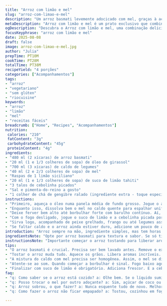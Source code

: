 ```yaml
---
title: "Arroz com limão e mel"
slug: "arroz-com-limao-e-mel"
description: "Um arroz basmati levemente adocicado com mel, graças à acidez e aroma do limão siciliano, temperado com cebolinha fresca e cozido no caldo de legumes. Uma delicadeza simples, que entrega textura soltinha e perfume vibrante aloirado pela tostada suave na gordura, ótimo acompanhamento para peixes ou frango. Sem glúten, lactose, ovos e castanhas."
metaDescription: "Arroz com limão e mel é um prato exclusivo que combina sabor cítrico e doce, perfeito para acompanhar peixes ou frango."
ogDescription: "Descubra o Arroz com limão e mel, uma combinação deliciosa que traz frescor e leveza para suas refeições."
focusKeyphrase: "arroz com limão e mel"
date: 2025-08-08
draft: false
image: arroz-com-limao-e-mel.jpg
author: "Julia"
prepTime: PT10M
cookTime: PT28M
totalTime: PT38M
recipeYield: "4 porções"
categories: ["Acompanhamentos"]
tags:
- "arroz"
- "vegetariano"
- "sem glúten"
- "riocuisine"
keywords:
- "arroz"
- "limão"
- "mel"
- "receitas fáceis"
breadcrumb: ["Home", "Recipes", "Acompanhamentos"]
nutrition: 
 calories: "210"
 fatContent: "3g"
 carbohydrateContent: "45g"
 proteinContent: "4g"
ingredients:
- "480 ml (2 xícaras) de arroz basmati"
- "20 ml (1 e 1/3 colheres de sopa) de óleo de girassol"
- "700 ml (3 xícaras) de caldo de legumes"
- "40 ml (2 e 2/3 colheres de sopa) de mel"
- "Raspas de 1 limão siciliano"
- "20 ml (1 e 1/3 colheres de sopa) de suco de limão tahiti"
- "3 talos de cebolinha picados"
- "Sal e pimenta-do-reino a gosto"
- "1 colher de chá de gengibre ralado (ingrediente extra - toque especial)"
instructions:
- "Primeiro, aqueça o óleo numa panela média de fundo grosso. Jogue o arroz cru e mexa com cuidado por uns 3 minutos até sentir cheiro tostado e grão começando a ficar translúcido, sem deixar queimar – ficar ligeiramente brilhante é configuração ideal."
- "Enquanto isso, dissolva bem o mel no caldo quente para espalhar uniformemente sem gruda. Quando o arroz estiver pronto, coloque o caldo, raspas de limão e o gengibre ralado – sim, o gengibre dá um frescor picante que contrasta muito com o limão. Salpique sal, sem medo, e pimenta a gosto."
- "Deixe ferver bem alto até borbulhar forte com barulho contínuo. Aí, fogo no mínimo, panela tampada. Esse é momento de paciência: nada de mexer agora, arroz precisa cozinhar absorvendo líquido, uns 18 a 22 minutos, até sumir aquele líquido visível e a textura amolecer na mordida. Se prestar atenção, a textura vira meio delicada, macia, mas ainda soltinha, grãos se soltam fácil com garfo."
- "Com o fogo desligado, jogue o suco de limão e a cebolinha picada por cima. Misture delicado para não triturar tudo. Prove, ajuste o sal, o mel para um contraponto de suavidade ou mais pimenta, quem julgar."
- "Sirva logo, acompanhado de peixe grelhado, frango ou até legumes assados. Evite ir mexendo ou abafando muito para manter textura."
- "Se faltar caldo e o arroz ainda estiver duro, adicione um pouco de água quente, pouco a pouco, para não empapar."
introduction: "Arroz sempre na mão, ingrediente simples, mas tem horas que aquele arroz branco básico precisa de um twist. Com limão e mel, parece estranho, mas é ótimo para deixar a refeição leve e aromática, com aquele toque cítrico que iluminou minhas tentativas frustradas no passado. A escolha do caldo, o ponto do arroz, o frescor da cebolinha são aquilo que define o prato. Uso gengibre para dar um plus que o pessoal acha diferente, quase segredo de cozinha caseira. Ideal pra acompanhar peixes, especialmente tilápia ou salmão, e pratos mais delicados. Sem glúten, sem leite, dá para inserir no cardápio da galera com restrição tranquilamente."
ingredientsNote: "Opte por arroz basmati para textura e sabor. Se só tiver arroz agulhinha, vá de menos líquido e cuidado para não passar do ponto – ponto do trigo é tudo na texturização. Caldo de legumes caseiro potencializa sabor, mas fundinho de caldo Knorr vegetal ou água com sal dá conta do recado para a pressa. O mel pode ser substituído por açúcar de coco ou xarope de bordo para variações mais rústicas. O gengibre é opcional, podendo trocar por um toque de pimenta da jamaica ou até casca de laranja para brincar com o cítrico. Cebolinha pode ser substituída por salsinha para textura mais firme/sabor herbáceo."
instructionsNote: "Importante começar o arroz tostando para liberar aromas – dá o diferencial do prato, sem perder aquela textura delicada do grão. Resista à vontade de mexer durante o cozimento, só vai bagunçar a textura. O líquido deve ferver com vigor para iniciantes notarem que está rolando boa troca térmica. O tempo exato varia conforme o fogo e a panela, então observe o som, o cheiro e a textura – arroz cozido não é duro, não é papo mole, é firme na medida, soltinho. O toque final do suco de limão e a cebolinha fresca ajudam a neutralizar a doçura do mel, equilibrando e oferecendo aquela acidez fresca no final. Se sobrar líquido, retire a tampa e dê uma cozida rápida para evaporar, evitando arroz empapado."
tips:
- "O arroz basmati é crucial. Precisa ser bem lavado antes. Remove o excesso de amido. Caso não tenha, use arroz agulhinha, mas menos caldo, cuidado com o cozimento."
- "Tostar o arroz muda tudo. Aquece os grãos. Libera aromas incríveis. Não mexa na hora de cozinhar. E sim, resistir é essencial, o arroz precisa absorver o líquido."
- "A mistura do caldo com mel precisa ser homogênea. Assim, o mel se dissolve. Pode usar caldo Knorr se tiver pressa, mas caseiro é sempre melhor."
- "Atente-se ao som. Quando começar a borbulhar é sinal. Fogo baixo agora. Tempo varia muito. Observe a panela e o cheiro. Se precisar, um pouco de água quente."
- "Finalizar com suco de limão é obrigatório. Adiciona frescor. E a cebolinha é o toque final. Se não tiver, use salsinha. Experimente com pimenta da jamaica."
faq:
- "q: Como saber se o arroz está cozido? a: Olhe bem. Se o líquido sumiu e grãos estão soltinhos, está pronto. Não deve estar duro nem empapado."
- "q: Posso trocar o mel por outro adoçante? a: Sim, açúcar de coco ou xarope de bordo pode funcionar. Mas experimente antes. O sabor vai mudar bastante."
- "q: Arroz sobrou, o que fazer? a: Nunca esquente tudo de novo. Melhor guardar na geladeira em pote fechado. Fica gostoso depois ao ser resfriado."
- "q: Como fazer o arroz não ficar empapado? a: Tostou, cozinhou em fogo alto e baixou direitinho, então tá certo. Se sobrar muita água, deixe a tampa aberta um tempo."

---
```

